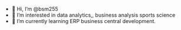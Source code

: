 - 👋 Hi, I’m @bsm255
- 👀 I’m interested in data analytics,, business analysis sports science 
- 🌱 I’m currently learning ERP business central development.

<!---
bsm255/bsm255 is a ✨ special ✨ repository because its `README.md` (this file) appears on your GitHub profile.
You can click the Preview link to take a look at your changes.
--->
